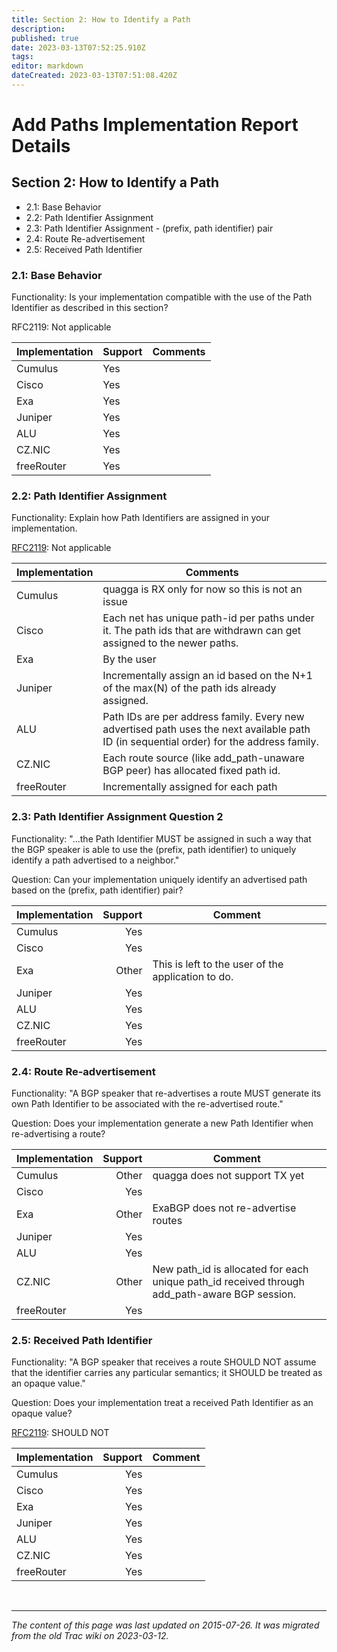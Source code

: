 ```yaml
---
title: Section 2: How to Identify a Path
description: 
published: true
date: 2023-03-13T07:52:25.910Z
tags: 
editor: markdown
dateCreated: 2023-03-13T07:51:08.420Z
---
```


# Add Paths Implementation Report Details
## Section 2: How to Identify a Path

 -   2.1: Base Behavior
 -   2.2: Path Identifier Assignment
 -   2.3: Path Identifier Assignment - (prefix, path identifier) pair
 -   2.4: Route Re-advertisement
 -   2.5: Received Path Identifier 

### 2.1: Base Behavior

Functionality: Is your implementation compatible with the use of the Path Identifier as described in this section?

   RFC2119: Not applicable

| Implementation | Support | Comments  |
|----------------|---------|-----------|
| Cumulus        |     Yes |           |
|  Cisco         |     Yes |           |
|  Exa           |     Yes |           |
|  Juniper       |     Yes |           |
|  ALU           |     Yes |           |
|  CZ.NIC        |     Yes |           |
|  freeRouter    |     Yes |           |

### 2.2: Path Identifier Assignment

Functionality: Explain how Path Identifiers are assigned in your implementation.

   [RFC2119]: Not applicable



|  Implementation  |  Comments                                                                                                                                     |
|------------------|-----------------------------------------------------------------------------------------------------------------------------------------------|
|  Cumulus         |  quagga is RX only for now so this is not an issue                                                                                            |
|  Cisco           |  Each net has unique path-id per paths under it. The path ids that are withdrawn can get assigned to the newer paths.                         |
|  Exa             |  By the user                                                                                                                                  |
|  Juniper         |  Incrementally assign an id based on the N+1 of the max(N) of the path ids already assigned.                                                  |
|  ALU             |  Path IDs are per address  family. Every new advertised path uses the next available path ID (in  sequential order) for the address family.   |
|  CZ.NIC          |  Each route source (like add_path-unaware BGP peer) has allocated fixed path id.                                                              |
|  freeRouter      |  Incrementally assigned for each path                                                                                                         |

### 2.3: Path Identifier Assignment Question 2

Functionality: "...the Path Identifier MUST be assigned in such a way that the BGP speaker is able to use the (prefix, path identifier) to uniquely identify a path advertised to a neighbor."

Question: Can your implementation uniquely identify an advertised path based on the (prefix, path identifier) pair?

   [RFC2119]: MUST

| Implementation   |  Support |  Comment                                              |
|------------------|---------:|-------------------------------------------------------|
|  Cumulus         |  Yes     |                                                       |
|  Cisco           |  Yes     |                                                       |
|  Exa             |  Other   |  This is left to the user of the application to do.   |
|  Juniper         |  Yes     |                                                       |
|  ALU             |  Yes     |                                                       |
|  CZ.NIC          |  Yes     |                                                       |
|  freeRouter      |  Yes     |                                                       |

### 2.4: Route Re-advertisement

Functionality: "A BGP speaker that re-advertises a route MUST generate its own Path Identifier to be associated with the re-advertised route."

Question: Does your implementation generate a new Path Identifier when re-advertising a route?

   [RFC2119]: MUST

| Implementation   |  Support |  Comment                                                                                        |
|------------------|---------:|-------------------------------------------------------------------------------------------------|
|  Cumulus         |  Other   |  quagga does not support TX yet                                                                 |
|  Cisco           |  Yes     |                                                                                                 |
|  Exa             |  Other   |   ExaBGP does not re-advertise routes                                                           |
|  Juniper         |  Yes     |                                                                                                 |
|  ALU             |  Yes     |                                                                                                 |
|  CZ.NIC          |  Other   |  New path_id is allocated for each unique path_id received through add_path-aware BGP session.  |
|  freeRouter      |  Yes     |                                                                                                 |

### 2.5: Received Path Identifier

Functionality: "A BGP speaker that receives a route SHOULD NOT assume that the identifier carries any particular semantics; it SHOULD be treated as an opaque value."

Question: Does your implementation treat a received Path Identifier as an opaque value?

   [RFC2119]: SHOULD NOT
   
   |  Implementation  |  Support |  Comment   |
|------------------|---------:|------------|
|  Cumulus         |  Yes     |            |
|  Cisco           |  Yes     |            |
|  Exa             |  Yes     |            |
|  Juniper         |  Yes     |            |
|  ALU             |  Yes     |            |
|  CZ.NIC          |  Yes     |            |
|  freeRouter      |  Yes     |            |


&nbsp;
&nbsp;
&nbsp;

---

*The content of this page was last updated on 2015-07-26. It was migrated from the old Trac wiki on 2023-03-12.*
